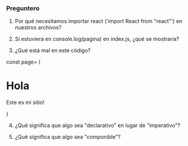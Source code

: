 ### Preguntero

1. Por qué necesitamos importar react ('import React from "react"') en nuestros archivos?

2. Si estuviera en console.log(pagina) en index.js, ¿qué se mostraría?

3. ¿Qué está mal en este código?

const page= (
    <h1>Hola</h1>
    <p>Este es mi sitio!</p>
)

4. ¿Qué significa que algo sea "declarativo" en lugar de "imperativo"?

5. ¿Qué significa que algo sea "componible"?